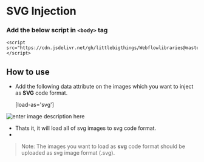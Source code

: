 # SVG Injection

### Add the below script in `<body>` tag
    <script src="https://cdn.jsdelivr.net/gh/littlebigthings/Webflowlibraries@master/SvgInjection/scripts/InjectSvg.js"></script>

## How to use

 - Add the following data attribute on the images which you want to
   inject as **SVG** code format.

    [load-as='svg']

![enter image description here](https://cdn.jsdelivr.net/gh/littlebigthings/Webflowlibraries@master/SvgInjection/Assets/image.png)

 - Thats it, it will load all of svg images to svg code format.
 - 

> Note: The images you want to load as **svg** code format should be uploaded as svg image format (.svg).